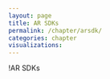 ```yaml
---
layout: page
title: AR SDKs
permalink: /chapter/arsdk/
categories: chapter
visualizations:
---
```


!AR SDKs